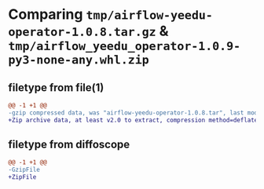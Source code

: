 # Comparing `tmp/airflow-yeedu-operator-1.0.8.tar.gz` & `tmp/airflow_yeedu_operator-1.0.9-py3-none-any.whl.zip`

## filetype from file(1)

```diff
@@ -1 +1 @@
-gzip compressed data, was "airflow-yeedu-operator-1.0.8.tar", last modified: Fri Apr 26 09:24:20 2024, max compression
+Zip archive data, at least v2.0 to extract, compression method=deflate
```

## filetype from diffoscope

```diff
@@ -1 +1 @@
-GzipFile
+ZipFile
```


